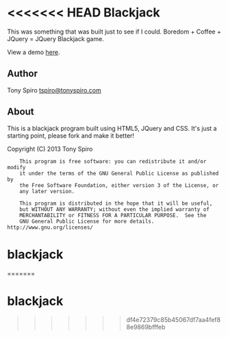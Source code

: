 <<<<<<< HEAD
Blackjack
=============

This was something that was built just to see if I could.  Boredom + Coffee + JQuery = JQuery Blackjack game.

View a demo <a href='http://blackjack.cosmicapp.co'>here</a>.

Author
------
Tony Spiro
tspiro@tonyspiro.com

About
------
This is a blackjack program built using HTML5, JQuery and CSS.  It's just a starting point, please fork and make it better!

Copyright (C) 2013  Tony Spiro

    	This program is free software: you can redistribute it and/or modify
    	it under the terms of the GNU General Public License as published by
    	the Free Software Foundation, either version 3 of the License, or
    	any later version.

    	This program is distributed in the hope that it will be useful,
    	but WITHOUT ANY WARRANTY; without even the implied warranty of
    	MERCHANTABILITY or FITNESS FOR A PARTICULAR PURPOSE.  See the
    	GNU General Public License for more details. http://www.gnu.org/licenses/
# blackjack
=======
# blackjack
>>>>>>> df4e72379c85b45067df7aa4fef88e9869bfffeb
